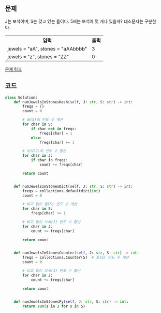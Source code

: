 ## 문제

J는 보석이며, S는 갖고 있는 돌이다. 5에는 보석이 몇 개나 있을까? 대소문자는 구분한다. 

 <table>
	<th>입력</th>
	<th>출력</th>
	<tr><!-- 첫번째 줄 시작 -->
	    <td>jewels = "aA", stones = "aAAbbbb"</td>
	    <td>3</td>
	</tr><!-- 첫번째 줄 끝 -->
	<tr><!-- 두번째 줄 시작 -->
	    <td>jewels = "z", stones = "ZZ"</td>
	    <td>0</td>
	</tr><!-- 두번째 줄 끝 -->
    </table>

<a href="https://leetcode.com/problems/jewels-and-stones/" target="_blank">문제 링크</a>

## 코드

```python
class Solution:
    def numJewelsInStonesHash(self, J: str, S: str) -> int:
        freqs = {}
        count = 0

        # 돌(S)의 빈도 수 계산
        for char in S:
            if char not in freqs:
                freqs[char] = 1
            else:
                freqs[char] += 1

        # 보석(J)의 빈도 수 합산
        for char in J:
            if char in freqs:
                count += freqs[char]

        return count


    def numJewelsInStonesDict(self, J: str, S: str) -> int:
        freqs = collections.defaultdict(int)
        count = 0

        # 비교 없이 돌(S) 빈도 수 계산
        for char in S:
            freqs[char] += 1

        # 비교 없이 보석(J) 빈도 수 합산
        for char in J:
            count += freqs[char]

        return count
    

    def numJewelsInStonesCounter(self, J: str, S: str) -> int:
        freqs = collections.Counter(S)  # 돌(S) 빈도 수 계산
        count = 0

        # 비교 없이 보석(J) 빈도 수 합산
        for char in J:
            count += freqs[char]

        return count
    

    def numJewelsInStonesPy(self, J: str, S: str) -> int:
        return sum(s in J for s in S)
```